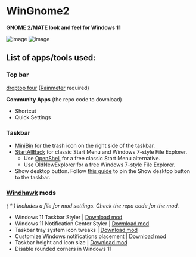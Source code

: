 # WinGnome2
**GNOME 2/MATE look and feel for Windows 11**

![image](https://github.com/user-attachments/assets/602dba0f-dcb2-4d60-89cf-81dc4750120b)
![image](https://github.com/user-attachments/assets/99a486fc-422f-485b-8118-cbe7ecc9406e)



## List of apps/tools used:
### Top bar
[droptop four](https://www.droptopfour.com/) ([Rainmeter](https://www.rainmeter.net/) required)

**Community Apps** (the repo code to download)
  - Shortcut
  - Quick Settings
 ### Taskbar
- [MiniBin](https://www.majorgeeks.com/files/details/minibin.html) for the trash icon on the right side of the taskbar.
- [StartAllBack](https://www.startallback.com/) for classic Start Menu and Windows 7-style File Explorer.
  - Use [OpenShell](https://github.com/Open-Shell/Open-Shell-Menu) for a free classic Start Menu alternative.
  - Use OldNewExplorer for a free Windows 7-style File Explorer.
- Show desktop button. Follow [this guide](https://winaero.com/add-show-desktop-shortcut-to-taskbar-in-windows-11/) to pin the Show desktop button to the taskbar.

### [Windhawk](https://github.com/ramensoftware/windhawk) mods
*( * ) Includes a file for mod settings. Check the repo code for the mod.*
  - Windows 11 Taskbar Styler | [Download mod](https://github.com/mbti0n/WinGnome2/raw/refs/heads/main/Windhawk-Mods/win11Taskbar_mod.txt)
  - Windows 11 Notification Center Styler | [Download mod](https://github.com/mbti0n/WinGnome2/raw/refs/heads/main/Windhawk-Mods/win11Notification_mod.txt)
  - Taskbar tray system icon tweaks | [Download mod](https://github.com/mbti0n/WinGnome2/raw/refs/heads/main/Windhawk-Mods/taskbarTrayIcon_mod.txt)
  - Customize Windows notifications placement | [Download mod](https://github.com/mbti0n/WinGnome2/raw/refs/heads/main/Windhawk-Mods/notificationPlacement_mod.txt)
  - Taskbar height and icon size | [Download mod](https://github.com/mbti0n/WinGnome2/raw/refs/heads/main/Windhawk-Mods/taskbarHeight-Icon_mod.txt)
  - Disable rounded corners in Windows 11

